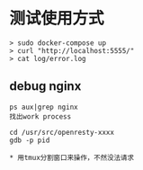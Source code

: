 # 测试使用方式
```
> sudo docker-compose up
> curl "http://localhost:5555/"
> cat log/error.log
```

## debug nginx 
```
ps aux|grep nginx
找出work process

cd /usr/src/openresty-xxxx
gdb -p pid

* 用tmux分割窗口来操作，不然没法请求
```
